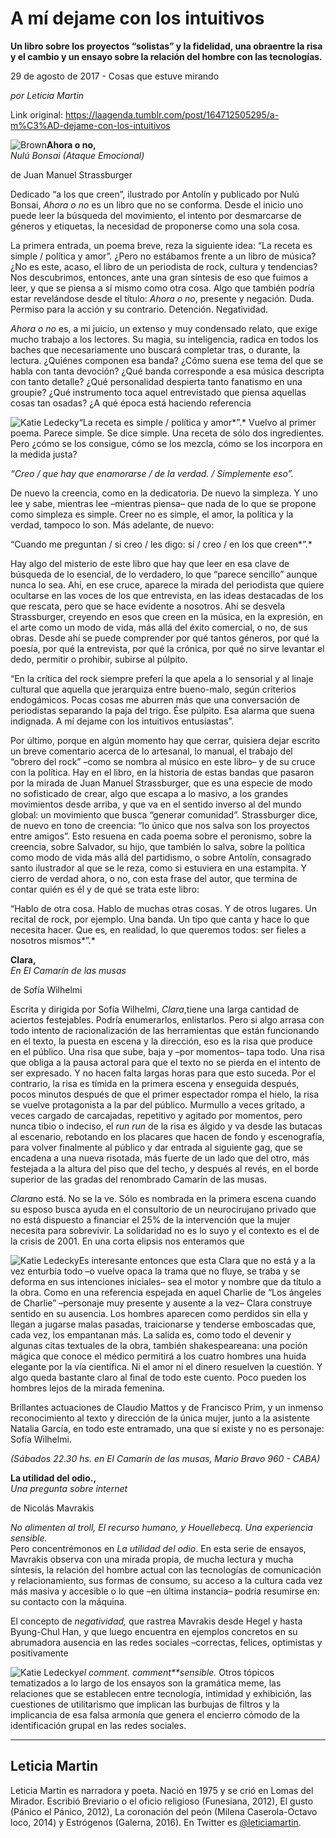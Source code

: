 # A mí dejame con los intuitivos

**Un libro sobre los proyectos “solistas” y la fidelidad, una obraentre la risa y el cambio y un ensayo sobre la relación del hombre con
las tecnologías.**

29 de agosto de 2017 - Cosas que estuve mirando

_por Leticia Martin_

Link original: https://laagenda.tumblr.com/post/164712505295/a-m%C3%AD-dejame-con-los-intuitivos

![Brown](https://64.media.tumblr.com/8427e4e276c11971cc0f8a8bcfc843f6/tumblr_inline_pdvzvsetCr1t6q87u_500.jpg)**Ahora
o no,**  
*Nulú Bonsai (Ataque Emocional)*  

de Juan Manuel Strassburger 




Dedicado “a los que creen”,
ilustrado por Antolín y publicado por Nulú Bonsai, *Ahora o no* es un libro que
no se conforma. Desde el inicio uno puede leer la búsqueda del
movimiento, el intento por desmarcarse de géneros y etiquetas, la
necesidad de proponerse como una sola cosa.

La
primera entrada, un poema breve, reza la siguiente idea: “La receta
es simple / política y amor”. ¿Pero no estábamos frente a un
libro de música? ¿No es este, acaso, el libro de un periodista de
rock, cultura y tendencias? Nos descubrimos, entonces, ante una gran
síntesis de eso que fuimos a leer, y que se piensa a sí mismo como
otra cosa. Algo que también podría estar revelándose desde el
título: *Ahora
o no*,
presente y negación. Duda. Permiso para la acción y su contrario.
Detención. Negatividad.  

*Ahora o no* es, a mi juicio, un extenso
y muy condensado relato, que exige mucho trabajo a los lectores. Su
magia, su inteligencia, radica en todos los baches que necesariamente
uno buscará completar tras, o durante, la lectura. ¿Quiénes
componen esa banda? ¿Cómo suena ese tema del que se habla con tanta
devoción? ¿Qué banda corresponde a esa música descripta con tanto
detalle? ¿Qué personalidad despierta tanto fanatismo en una
groupie? ¿Qué instrumento toca aquel entrevistado que piensa
aquellas cosas tan osadas? ¿A qué época está haciendo referencia


![Katie Ledecky](https://64.media.tumblr.com/29c4ae4258b174bee81b4b9c0110c97d/tumblr_inline_pdvzvtCw1a1t6q87u_250.jpg)“La
receta es simple / política y amor*”.*
Vuelvo al primer poema. Parece simple. Se dice simple. Una receta de
sólo dos ingredientes. Pero ¿cómo se los consigue, cómo se los
mezcla, cómo se los incorpora en la medida justa?

*“Creo
/ que hay que enamorarse / de la verdad. / Simplemente eso”.*

De
nuevo la creencia, como en la dedicatoria. De nuevo la simpleza. Y
uno lee y sabe, mientras lee –mientras piensa– que nada de lo que
se propone como simpleza es simple. Creer no es simple, el amor, la
política y la verdad, tampoco lo son. Más adelante, de nuevo:

“Cuando
me preguntan / si creo / les digo: sí / creo / en los que creen*”.*

Hay
algo del misterio de este libro que hay que leer en esa clave de
búsqueda de lo esencial, de lo verdadero, lo que “parece sencillo”
aunque nunca lo sea. Ahí, en ese cruce, aparece la mirada del
periodista que quiere ocultarse en las voces de los que entrevista,
en las ideas destacadas de los que rescata, pero que se hace evidente
a nosotros. Ahí se desvela Strassburger, creyendo en esos que creen
en la música, en la expresión, en el arte como un modo de vida, más
allá del éxito comercial, o no, de sus obras. Desde ahí se puede
comprender por qué tantos géneros, por qué la poesía, por qué la
entrevista, por qué la crónica, por qué no sirve levantar el dedo,
permitir o prohibir, subirse al púlpito.

“En
la crítica del rock siempre preferí la que apela a lo sensorial y
al linaje cultural que aquella que jerarquiza entre bueno-malo, según
criterios endogámicos. Pocas cosas me aburren más que una
conversación de periodistas separando la paja del trigo. Ése
púlpito. Esa alarma que suena indignada. A mí dejame con los
intuitivos entusiastas”.

Por
último, porque en algún momento hay que cerrar, quisiera dejar
escrito un breve comentario acerca de lo artesanal, lo manual, el
trabajo del “obrero del rock” –como se nombra al músico en
este libro– y de su cruce con la política. Hay en el libro, en la
historia de estas bandas que pasaron por la mirada de Juan Manuel
Strassburger, que es una especie de modo no sofisticado de crear,
algo que escapa a lo masivo, a los grandes movimientos desde arriba,
y que va en el sentido inverso al del mundo global: un movimiento que
busca “generar comunidad”. Strassburger dice, de nuevo en tono de
creencia: “lo
único que nos salva son los proyectos entre amigos”. Esto
resuena en cada poema sobre el peronismo, sobre la creencia, sobre
Salvador, su hijo, que también lo salva, sobre la política como
modo de vida más allá del partidismo, o sobre Antolín, consagrado
santo ilustrador al que se le reza, como si estuviera en una
estampita. Y cierro de verdad ahora, o no, con esta frase del autor,
que termina de contar quién es él y de qué se trata este libro:

“Hablo
de otra cosa. Hablo de muchas otras cosas. Y de otros lugares. Un
recital de rock, por ejemplo. Una banda. Un tipo que canta y hace lo
que necesita hacer. Que es, en realidad, lo que queremos todos: ser
fieles a nosotros mismos*”.* 

  


  


**Clara,**  
*En El Camarín de las musas*  

de Sofía Wilhelmi 




Escrita y dirigida por Sofía Wilhelmi, *Clara*,tiene una larga
cantidad de aciertos festejables. Podría enumerarlos, enlistarlos.
Pero si algo arrasa con todo intento de racionalización de las
herramientas que están funcionando en el texto, la puesta en escena
y la dirección, eso es la risa que produce en el público. Una risa
que sube, baja y –por momentos– tapa todo. Una risa que obliga a
la pausa actoral para que el texto no se pierda en el intento de ser
expresado. Y no hacen falta largas horas para que esto suceda. Por el
contrario, la risa es tímida en la primera escena y enseguida
después, pocos minutos después de que el primer espectador rompa el
hielo, la risa se vuelve protagonista a la par del público. Murmullo
a veces gritado, a veces cargado de carcajadas, repetitivo y agitado
por momentos, pero nunca tibio o indeciso, el *run
run* de la
risa es álgido y va desde las butacas al escenario, rebotando en los
placares que hacen de fondo y escenografía, para volver finalmente
al público y dar entrada al siguiente gag, que se encadena a una
nueva risotada, más fuerte de un lado que del otro, más festejada a
la altura del piso que del techo, y después al revés, en el borde
superior de las gradas del renombrado Camarín de las musas.

*Clara*no está.
No se la ve. Sólo es nombrada en la primera escena cuando su esposo
busca ayuda en el consultorio de un neurocirujano privado que no está
dispuesto a financiar el 25% de la intervención que la mujer
necesita para sobrevivir. La solidaridad no es lo suyo y el contexto
es el de la crisis de 2001. En una corta elipsis nos enteramos que


![Katie Ledecky](https://64.media.tumblr.com/8427e4e276c11971cc0f8a8bcfc843f6/tumblr_inline_pdvzvsetCr1t6q87u_400.jpg)Es
interesante entonces que esta Clara que no está y a la vez enturbia
todo –o vuelve opaca la trama que no fluye, se traba y se deforma
en sus intenciones iniciales– sea el motor y nombre que da título
a la obra. Como en una referencia espejada en aquel Charlie de “Los
ángeles de Charlie” –personaje muy presente y ausente a la vez–
Clara construye sentido en su ausencia. Los hombres aparecen como
perdidos sin ella y llegan a jugarse malas pasadas, traicionarse y
tenderse emboscadas que, cada vez, los empantanan más. La salida es,
como todo el devenir y algunas citas textuales de la obra, también
shakespeareana: una poción mágica que conoce el médico permitirá
a los cuatro hombres una huida elegante por la vía científica. Ni
el amor ni el dinero resuelven la cuestión. Y algo queda bastante
claro al final de todo este cuento. Poco pueden los hombres lejos de
la mirada femenina.

Brillantes
actuaciones de Claudio Mattos y de Francisco Prim, y un inmenso reconocimiento al texto y
dirección de la única mujer, junto a la asistente Natalia García, en todo este entramado, una que sí
existe y no es personaje: Sofía Wilhelmi.  


*(Sábados
22.30 hs. en El Camarín de las musas, Mario Bravo 960 - CABA)*  


  


**La
utilidad del odio.,**  
*Una pregunta sobre internet*  

de Nicolás Mavrakis 

*No alimenten al troll, El recurso humano, y* *Houellebecq.
Una experiencia sensible.*  
Pero
concentrémonos en *La
utilidad del odio*.
En esta serie de ensayos, Mavrakis observa con una mirada propia, de
mucha lectura y mucha síntesis, la relación del hombre actual con
las tecnologías de comunicación y relacionamiento, sus formas de
consumo, su acceso a la cultura cada vez más masiva y accesible o lo
que –en última instancia– podría resumirse en: su contacto con
la máquina.

El
concepto de *negatividad,*
que rastrea Mavrakis desde Hegel y hasta Byung-Chul Han, y que luego
encuentra en ejemplos concretos en su abrumadora ausencia en las
redes sociales –correctas, felices, optimistas y positivamente


![Katie Ledecky](https://64.media.tumblr.com/7c03991c23eefefd9aae810dc93aaca4/tumblr_inline_pdvzvuzDcX1t6q87u_250.png)*el
comment.* *comment**sensible.* Otros
tópicos tematizados a lo largo de los ensayos son la gramática
meme, las relaciones que se establecen entre tecnología, intimidad y
exhibición, las cuestiones de utilitarismo que implican las burbujas
de filtros y la implicancia de esa falsa armonía que genera el
encierro cómodo de la identificación grupal en las redes sociales. 





---

 Leticia Martin
---------------

 Leticia Martin es narradora y poeta. Nació en 1975 y se crió en Lomas del Mirador. Escribió Breviario o el oficio religioso (Funesiana, 2012), El gusto (Pánico el Pánico, 2012), La coronación del peón (Milena Caserola-Octavo loco, 2014) y Estrógenos (Galerna, 2016). En Twitter es [@leticiamartin](https://twitter.com/leticiamartin). 


